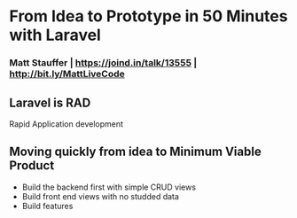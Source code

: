 # From Idea to Prototype in 50 Minutes with Laravel

### Matt Stauffer | https://joind.in/talk/13555 | http://bit.ly/MattLiveCode

## Laravel is RAD
Rapid Application development


## Moving quickly from idea to Minimum Viable Product
- Build the backend first with simple CRUD views
- Build front end views with no studded data
- Build features
